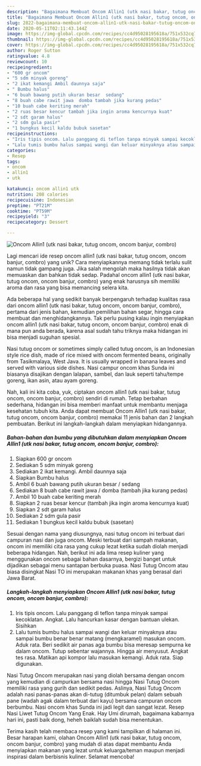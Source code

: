 ```yaml
---
description: "Bagaimana Membuat Oncom Allin1 (utk nasi bakar, tutug oncom, oncom banjur, combro), Menggugah Selera"
title: "Bagaimana Membuat Oncom Allin1 (utk nasi bakar, tutug oncom, oncom banjur, combro), Menggugah Selera"
slug: 2822-bagaimana-membuat-oncom-allin1-utk-nasi-bakar-tutug-oncom-oncom-banjur-combro-menggugah-selera
date: 2020-05-11T02:11:43.144Z
image: https://img-global.cpcdn.com/recipes/cc4d95028195618a/751x532cq70/oncom-allin1-utk-nasi-bakar-tutug-oncom-oncom-banjur-combro-foto-resep-utama.jpg
thumbnail: https://img-global.cpcdn.com/recipes/cc4d95028195618a/751x532cq70/oncom-allin1-utk-nasi-bakar-tutug-oncom-oncom-banjur-combro-foto-resep-utama.jpg
cover: https://img-global.cpcdn.com/recipes/cc4d95028195618a/751x532cq70/oncom-allin1-utk-nasi-bakar-tutug-oncom-oncom-banjur-combro-foto-resep-utama.jpg
author: Roger Sutton
ratingvalue: 4.8
reviewcount: 10
recipeingredient:
- "600 gr oncom"
- "5 sdm minyak goreng"
- "2 ikat kemangi Ambil daunnya saja"
- " Bumbu halus"
- "6 buah bawang putih ukuran besar  sedang"
- "8 buah cabe rawit jawa  domba tambah jika kurang pedas"
- "10 buah cabe keriting merah"
- "2 ruas besar kencur tambah jika ingin aroma kencurnya kuat"
- "2 sdt garam halus"
- "2 sdm gula pasir"
- "1 bungkus kecil kaldu bubuk sasetan"
recipeinstructions:
- "Iris tipis oncom. Lalu panggang di teflon tanpa minyak sampai kecoklatan. Angkat. Lalu hancurkan kasar dengan bantuan ulekan. Sisihkan"
- "Lalu tumis bumbu halus sampai wangi dan keluar minyaknya atau sampai bumbu benar benar matang (mengkaramel) masukan oncom. Aduk rata. Beri sedikit air panas aga bumbu bisa meresap sempurna ke dalam oncom. Tutup sebentar wajannya. Hingga air menyusut. Angkat tes rasa. Matikan api kompor lalu masukan kemangi. Aduk rata. Siap digunakan."
categories:
- Resep
tags:
- oncom
- allin1
- utk

katakunci: oncom allin1 utk 
nutrition: 208 calories
recipecuisine: Indonesian
preptime: "PT21M"
cooktime: "PT59M"
recipeyield: "3"
recipecategory: Dessert

---
```



![Oncom Allin1 (utk nasi bakar, tutug oncom, oncom banjur, combro)](https://img-global.cpcdn.com/recipes/cc4d95028195618a/751x532cq70/oncom-allin1-utk-nasi-bakar-tutug-oncom-oncom-banjur-combro-foto-resep-utama.jpg)

Lagi mencari ide resep oncom allin1 (utk nasi bakar, tutug oncom, oncom banjur, combro) yang unik? Cara menyiapkannya memang tidak terlalu sulit namun tidak gampang juga. Jika salah mengolah maka hasilnya tidak akan memuaskan dan bahkan tidak sedap. Padahal oncom allin1 (utk nasi bakar, tutug oncom, oncom banjur, combro) yang enak harusnya sih memiliki aroma dan rasa yang bisa memancing selera kita.

Ada beberapa hal yang sedikit banyak berpengaruh terhadap kualitas rasa dari oncom allin1 (utk nasi bakar, tutug oncom, oncom banjur, combro), pertama dari jenis bahan, kemudian pemilihan bahan segar, hingga cara membuat dan menghidangkannya. Tak perlu pusing kalau ingin menyiapkan oncom allin1 (utk nasi bakar, tutug oncom, oncom banjur, combro) enak di mana pun anda berada, karena asal sudah tahu triknya maka hidangan ini bisa menjadi suguhan spesial.

Nasi tutug oncom or sometimes simply called tutug oncom, is an Indonesian style rice dish, made of rice mixed with oncom fermented beans, originally from Tasikmalaya, West Java. It is usually wrapped in banana leaves and served with various side dishes. Nasi campur oncom khas Sunda ini biasanya disajikan dengan lalapan, sambel, dan lauk seperti tahu/tempe goreng, ikan asin, atau ayam goreng.


Nah, kali ini kita coba, yuk, ciptakan oncom allin1 (utk nasi bakar, tutug oncom, oncom banjur, combro) sendiri di rumah. Tetap berbahan sederhana, hidangan ini bisa memberi manfaat untuk membantu menjaga kesehatan tubuh kita. Anda dapat membuat Oncom Allin1 (utk nasi bakar, tutug oncom, oncom banjur, combro) memakai 11 jenis bahan dan 2 langkah pembuatan. Berikut ini langkah-langkah dalam menyiapkan hidangannya.

<!--inarticleads1-->

##### Bahan-bahan dan bumbu yang dibutuhkan dalam menyiapkan Oncom Allin1 (utk nasi bakar, tutug oncom, oncom banjur, combro):

1. Siapkan 600 gr oncom
1. Sediakan 5 sdm minyak goreng
1. Sediakan 2 ikat kemangi. Ambil daunnya saja
1. Siapkan  Bumbu halus
1. Ambil 6 buah bawang putih ukuran besar / sedang
1. Sediakan 8 buah cabe rawit jawa / domba (tambah jika kurang pedas)
1. Ambil 10 buah cabe keriting merah
1. Siapkan 2 ruas besar kencur (tambah jika ingin aroma kencurnya kuat)
1. Siapkan 2 sdt garam halus
1. Sediakan 2 sdm gula pasir
1. Sediakan 1 bungkus kecil kaldu bubuk (sasetan)


Sesuai dengan nama yang diusungnya, nasi tutug oncom ini terbuat dari campuran nasi dan juga oncom. Meski terbuat dari sampah makanan, oncom ini memiliki cita rasa yang cukup lezat ketika sudah diolah menjadi beberapa hidangan. Nah, berikut ini ada lima resep kuliner yang menggunakan oncom sebagai bahan dasarnya, bergizi banget untuk dijadikan sebagai menu santapan berbuka puasa. Nasi Tutug Oncom atau biasa disingkat Nasi TO ini merupakan makanan khas yang berasal dari Jawa Barat. 

<!--inarticleads2-->

##### Langkah-langkah menyiapkan Oncom Allin1 (utk nasi bakar, tutug oncom, oncom banjur, combro):

1. Iris tipis oncom. Lalu panggang di teflon tanpa minyak sampai kecoklatan. Angkat. Lalu hancurkan kasar dengan bantuan ulekan. Sisihkan
1. Lalu tumis bumbu halus sampai wangi dan keluar minyaknya atau sampai bumbu benar benar matang (mengkaramel) masukan oncom. Aduk rata. Beri sedikit air panas aga bumbu bisa meresap sempurna ke dalam oncom. Tutup sebentar wajannya. Hingga air menyusut. Angkat tes rasa. Matikan api kompor lalu masukan kemangi. Aduk rata. Siap digunakan.


Nasi Tutug Oncom merupakan nasi yang diolah bersama dengan oncom yang kemudian di campurkan bersama nasi hingga Nasi Tutug Oncom memiliki rasa yang gurih dan sedikit pedas. Aslinya, Nasi Tutug Oncom adalah nasi panas-panas akan di-tutug (ditumbuk pelan) dalam sebuah pane (wadah agak dalam terbuat dari kayu) bersama campuran oncom berbumbu. Nasi oncom khas Sunda ini jadi legit dan sangat lezat. Resep Nasi Liwet Tutug Oncom Yang Enak. Hay Umi dirumah, bagaimana kabarnya hari ini, pasti baik dong, heheh baiklah sudah bisa menentukan. 

Terima kasih telah membaca resep yang kami tampilkan di halaman ini. Besar harapan kami, olahan Oncom Allin1 (utk nasi bakar, tutug oncom, oncom banjur, combro) yang mudah di atas dapat membantu Anda menyiapkan makanan yang lezat untuk keluarga/teman maupun menjadi inspirasi dalam berbisnis kuliner. Selamat mencoba!
